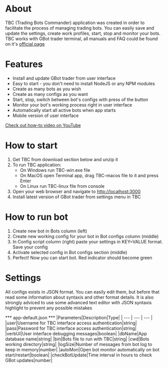 # About
TBC (Trading Bots Commander) application was created in order to facilitate the process of managing trading bots. You can easily save and update the settings, create work profiles, start, stop and monitor your bots. TBC works with GBot trader terminal, all manuals and FAQ could be found on it's [official page](https://gbot-trader.herokuapp.com)

# Features
- Install and update GBot trader from user interface
- Easy to start - you don't need to install NodeJS or any NPM modules
- Create as many bots as you wish
- Create as many configs as you want
- Start, stop, switch between bot's configs with press of the button
- Monitor your bot's working process right in user interface
- Automatically start all active bots when app starts
- Mobile version of user interface

[Check out how-to video on YouTube](https://youtu.be/EiCj8JwZo8I)

# How to start
1. Get TBC from download section below and unzip it
2. To run TBC application:
    - On Windows run TBC-win.exe file
    - On MacOS open Terminal app, drag TBC-macos file to it and press Enter
    - On Linux run TBC-linux file from console
3. Open your web browser and navigate to [http://localhost:3000](http://localhost:3000)
4. Install latest version of GBot trader from settings menu in TBC

# How to run bot
1. Create new bot in Bots column (left)
2. Create new working config for your bot in Bot configs column (middle)
3. In Config script column (right) paste your settings in KEY=VALUE format. Save your config
4. Activate selected config in Bot configs section (middle)
5. Perfect! Now you can start bot. Red indicator should become green

# Settings
All configs exists in JSON format. You can easily edit them, but before that read some information about syntaxis and other format details. It is also strongly adviced to use some advanced text editor with JSON syntaxis highlight to prevent any possible mistakes

*** app-default.json ***
|Parameters|Description|Type|
| --- | --- | --- |
|user|Username for TBC interface access authentication|string|
|pass|Password for TBC interface access authentication|string|
|verbUI|User interface debugging messages|boolean|
|dbName|App database name|string|
|bin|Bots file to run with TBC|string|
|cwd|Bots working directory|string|
|logSize|Number of messages from bot log to keep in memory|number|
|autoMon|Open bot monitor automatically on bot start/restart|boolean|
|checkBotUpdate|Time interval in hours to check GBot updates|number|
